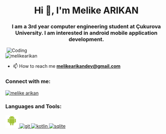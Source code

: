 
<h1 align="center">Hi 👋, I'm Melike ARIKAN</h1>
<h3 align="center">I am a 3rd year computer engineering student at Çukurova University. I am interested in android mobile application development.</h3>
<img align="right" alt="Coding" width="500" src =https://res.cloudinary.com/practicaldev/image/fetch/s--2bZIjPGC--/c_limit%2Cf_auto%2Cfl_progressive%2Cq_66%2Cw_880/https://dev-to-uploads.s3.amazonaws.com/i/d4tvukbt5mra37cvwklk.gif>
<p align="left"> <img src="https://komarev.com/ghpvc/?username=melikearikan&label=Profile%20views&color=0e75b6&style=flat" alt="melikearikan" /> </p>

- 📫 How to reach me **melikearikandev@gmail.com**

<h3 align="left">Connect with me:</h3>
<p align="left">
<a href="https://www.linkedin.com/in/melike-ar%C4%B1kan-0329751b9/" target="blank"><img align="center" src="https://raw.githubusercontent.com/rahuldkjain/github-profile-readme-generator/master/src/images/icons/Social/linked-in-alt.svg" alt="melike arikan" height="30" width="40" /></a>
</p>

<h3 align="left">Languages and Tools:</h3>
<p align="left"> <a href="https://developer.android.com" target="_blank" rel="noreferrer"> <img src="https://raw.githubusercontent.com/devicons/devicon/master/icons/android/android-original-wordmark.svg" alt="android" width="40" height="40"/> </a> <a href="https://git-scm.com/" target="_blank" rel="noreferrer"> <img src="https://www.vectorlogo.zone/logos/git-scm/git-scm-icon.svg" alt="git" width="40" height="40"/> </a> <a href="https://kotlinlang.org" target="_blank" rel="noreferrer"> <img src="https://www.vectorlogo.zone/logos/kotlinlang/kotlinlang-icon.svg" alt="kotlin" width="40" height="40"/> </a> <a href="https://www.sqlite.org/" target="_blank" rel="noreferrer"> <img src="https://www.vectorlogo.zone/logos/sqlite/sqlite-icon.svg" alt="sqlite" width="40" height="40"/> </a> </p>



